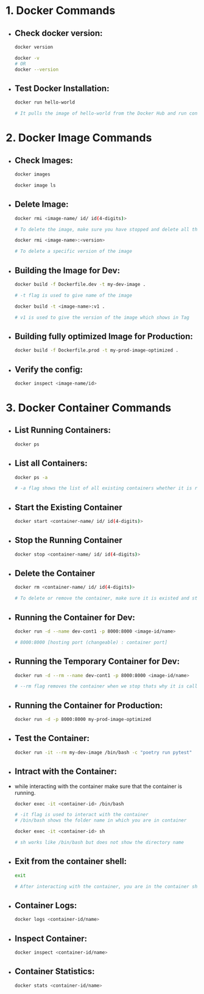# 1. Docker Commands

* ## Check docker version:

    ```bash
    docker version
    ```

    ```bash
    docker -v
    # OR
    docker --version
    ```

* ## Test Docker Installation:

    ```bash
    docker run hello-world

    # It pulls the image of hello-world from the Docker Hub and run container on this image
    ```

# 2. Docker Image Commands

* ## Check Images:

    ```bash
    docker images
    ```

    ```bash
    docker image ls
    ```

* ## Delete Image:

    ```bash
    docker rmi <image-name/ id/ id(4-digits)>

    # To delete the image, make sure you have stopped and delete all the containers that are run on that image
    ```

    ```bash
    docker rmi <image-name>:<version>

    # To delete a specific version of the image
    ```

* ## Building the Image for Dev:

    ```bash
    docker build -f Dockerfile.dev -t my-dev-image .

    # -t flag is used to give name of the image
    ```

    ```bash
    docker build -t <image-name>:v1 .

    # v1 is used to give the version of the image which shows in Tag
    ```

* ## Building fully optimized Image for Production:

    ```bash
    docker build -f Dockerfile.prod -t my-prod-image-optimized .
    ```

* ## Verify the config:

    ```bash
    docker inspect <image-name/id>
    ```

# 3. Docker Container Commands

* ## List Running Containers:

    ```bash
    docker ps
    ```

* ## List all Containers:

    ```bash
    docker ps -a
    
    # -a flag shows the list of all existing containers whether it is running or not
    ```
    
* ## Start the Existing Container

    ```bash
    docker start <container-name/ id/ id(4-digits)>
    ```

* ## Stop the Running Container

    ```bash
    docker stop <container-name/ id/ id(4-digits)>
    ```
    
* ## Delete the Container

    ```bash
    docker rm <container-name/ id/ id(4-digits)>

    # To delete or remove the container, make sure it is existed and stopped
    ```

* ##  Running the Container for Dev:

    ```bash
    docker run -d --name dev-cont1 -p 8000:8000 <image-id/name>
    
    # 8000:8000 [hosting port (changeable) : container port]
    ```

* ##  Running the Temporary Container for Dev:

    ```bash
    docker run -d --rm --name dev-cont1 -p 8000:8000 <image-id/name>
    
    # --rm flag removes the container when we stop thats why it is called the temporary container
    ```

* ## Running the Container for Production:

    ```bash
    docker run -d -p 8000:8000 my-prod-image-optimized
    ```

* ## Test the Container:

    ```bash
    docker run -it --rm my-dev-image /bin/bash -c "poetry run pytest"
    ```

* ## Intract with the Container:

* while interacting with the container make sure that the container is running.

    ```bash
    docker exec -it <container-id> /bin/bash

    # -it flag is used to interact with the container
    # /bin/bash shows the folder name in which you are in container
    ```

    ```bash
    docker exec -it <container-id> sh

    # sh works like /bin/bash but does not show the directory name
    ```

* ## Exit from the container shell:

    ```bash
    exit

    # After interacting with the container, you are in the container shell, to exit from it, run this command
    ```

* ## Container Logs:

    ```bash
    docker logs <container-id/name>
    ```

* ## Inspect Container:

    ```bash
    docker inspect <container-id/name>
    ```

* ## Container Statistics:

    ```bash
    docker stats <container-id/name>
    ```